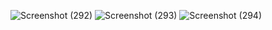 
![Screenshot (292)](https://user-images.githubusercontent.com/101564093/179561981-db0f0bf4-8aee-43a6-a8f6-c6ac22188aed.png)
![Screenshot (293)](https://user-images.githubusercontent.com/101564093/179561980-ea4b23e6-4b19-4561-9217-298fa8c50236.png)
![Screenshot (294)](https://user-images.githubusercontent.com/101564093/179561982-cf5f3098-afcb-479a-8157-e4653264732e.png)
